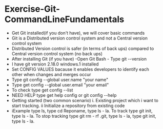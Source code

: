 # Exercise-Git-CommandLineFundamentals
+ Get Git installed(if you don't have), we will cover basic commands
+ Git is a Distributed version control system and not a Central version control system
+ Distributed Version control is safer (in terms of back ups) compared to Central version control system (no back ups)
+ After installing Git (if you have) -Open Git Bash - Type git --version
+ I have git version 2.18.0 windows.1 installed
+ Set CONFIG VALUES bacause it enables developers to identify each other when changes and merges occur
+ Type git config --global user.name "your name"
+ Type get config --global user.email "your email"
+ To check type get config --list 
+ NEED HELP type get help config or git config --help
+ Getting started (two common scenario) i. Existing project which i want to start tracking. ii Initialize a repository from existing code
+ iExample type ls, type cd Reponame, type ls - la. To track type git init, type ls - la. To stop tracking type git rm - rf .git, type ls - la, type git init, type ls - la.
